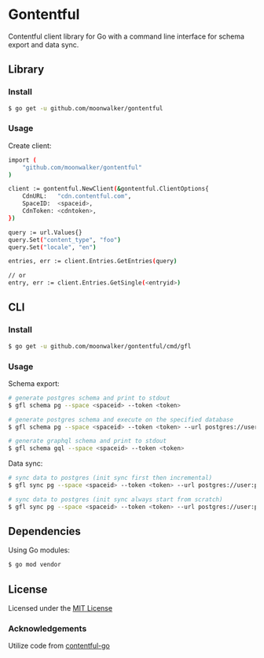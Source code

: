# Gontentful

Contentful client library for Go with a command line interface for schema export and data sync.

## Library

### Install

```sh
$ go get -u github.com/moonwalker/gontentful
```

### Usage

Create client:

```sh
import (
	"github.com/moonwalker/gontentful"
)

client := gontentful.NewClient(&gontentful.ClientOptions{
	CdnURL:   "cdn.contentful.com",
	SpaceID:  <spaceid>,
	CdnToken: <cdntoken>,
})

query := url.Values{}
query.Set("content_type", "foo")
query.Set("locale", "en")

entries, err := client.Entries.GetEntries(query)

// or
entry, err := client.Entries.GetSingle(<entryid>)
```

## CLI

### Install

```sh
$ go get -u github.com/moonwalker/gontentful/cmd/gfl
```

### Usage

Schema export:

```sh
# generate postgres schema and print to stdout
$ gfl schema pg --space <spaceid> --token <token>

# generate postgres schema and execute on the specified database
$ gfl schema pg --space <spaceid> --token <token> --url postgres://user:pass@host:port/db

# generate graphql schema and print to stdout
$ gfl schema gql --space <spaceid> --token <token>
```

Data sync:

```sh
# sync data to postgres (init sync first then incremental)
$ gfl sync pg --space <spaceid> --token <token> --url postgres://user:pass@host:port/db

# sync data to postgres (init sync always start from scratch)
$ gfl sync pg --space <spaceid> --token <token> --url postgres://user:pass@host:port/db --init
```

## Dependencies

Using Go modules:

```sh
$ go mod vendor
```

## License

Licensed under the [MIT License](LICENSE)

### Acknowledgements

Utilize code from [contentful-go](https://github.com/contentful-labs/contentful-go)
